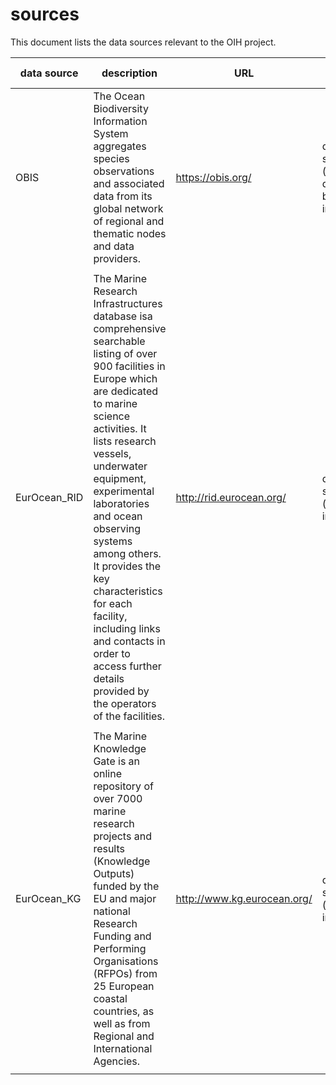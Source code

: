 # sources

This document lists the data sources relevant to the OIH project.

| data source | description                                                  | URL               | data types                                                   | region | readiness level                                              |
| ----------- | ------------------------------------------------------------ | ----------------- | ------------------------------------------------------------ | ------ | ------------------------------------------------------------ |
| OBIS        | The Ocean Biodiversity Information System aggregates species observations and associated data from its global network of regional and thematic nodes and data providers. | https://obis.org/ | datasets, spatial layers (species distributions, biodiversity indicators) | global | Exposes some metadata schema.org and will look into implementing science-on-schema |
|             |                                                              |                   |                                                              |        |                                                              |
| EurOcean_RID        | The Marine Research Infrastructures database isa comprehensive searchable listing of over 900 facilities in Europe which are dedicated to marine science activities. It lists research vessels, underwater equipment, experimental laboratories and ocean observing systems among others. It provides the key characteristics for each facility, including links and contacts in order to access further details provided by the operators of the facilities. | http://rid.eurocean.org/ | datasets, spatial layers (distribution of infrastructures) | European | SQL Server |
|             |                                                              |                   |                                                              |        |                                                              |
| EurOcean_KG        | The Marine Knowledge Gate is an online repository of over 7000 marine research projects and results (Knowledge Outputs) funded by the EU and major national Research Funding and Performing Organisations (RFPOs) from 25 European coastal countries, as well as from Regional and International Agencies.  | http://www.kg.eurocean.org/ | datasets, spatial layers (distribution of institutions) | European | SQL Server |
|             |                                                              |                   |                                                              |        |                                                              |
